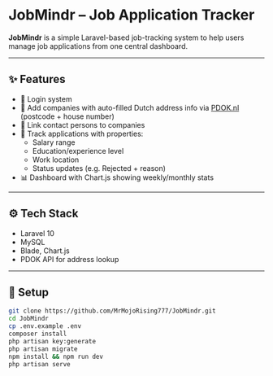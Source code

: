 # JobMindr – Job Application Tracker

**JobMindr** is a simple Laravel-based job-tracking system to help users manage job applications from one central dashboard.

---

## ✨ Features

- 🔐 Login system
- 🏢 Add companies with auto-filled Dutch address info via [PDOK.nl](https://www.pdok.nl/) (postcode + house number)
- 👥 Link contact persons to companies
- 📄 Track applications with properties:
  - Salary range
  - Education/experience level
  - Work location
  - Status updates (e.g. Rejected + reason)
- 📊 Dashboard with Chart.js showing weekly/monthly stats

---

## ⚙️ Tech Stack

- Laravel 10
- MySQL
- Blade, Chart.js
- PDOK API for address lookup

---

## 🚀 Setup

```bash
git clone https://github.com/MrMojoRising777/JobMindr.git
cd JobMindr
cp .env.example .env
composer install
php artisan key:generate
php artisan migrate
npm install && npm run dev
php artisan serve
